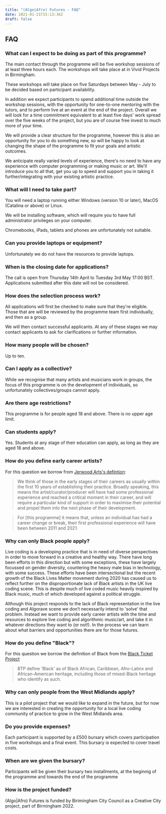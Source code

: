 ```yaml
---
title: "(Algo|Afro) Futures - FAQ"
date: 2021-01-21T15:13:36Z
draft: false
---
```


## FAQ

### What can I expect to be doing as part of this programme?
The main contact through the programme will be five workshop sessions of at least three hours each. The workshops will take place at in Vivid Projects in Birmingham.

These workshops will take place on five Saturdays between May - July to be decided based on participant availability.

In addition we expect participants to spend additional time outside the workshop sessions, with the opportunity for one-to-one mentoring with the tutors, and to perform live at an event at the end of the project. Overall we will look for a time commitment equivalent to at least five days' work spread over the five weeks of the project, but you are of course free invest to much more of your time.

We will provide a clear structure for the programme, however this is also an opportunity for you to do something new, so will be happy to look at changing the shape of the programme to fit your goals and artistic outcomes.

We anticipate really varied levels of experience, there's no need to have any experience with computer programming or making music or art. We'll introduce you to all that, get you up to speed and support you in taking it further/integrating with your existing artistic practice.

### What will I need to take part?

You will need a laptop running either Windows (version 10 or later), MacOS (Catalina or above) or Linux.

We will be installing software, which will require you to have full administrator privileges on your computer.

Chromebooks, iPads, tablets and phones are unfortunately not suitable.

### Can you provide laptops or equipment?
Unfortunately we do not have the resources to provide laptops.

### When is the closing date for applications?
The call is open from Thursday 14th April to Tuesday 3rd May 17:00 BST. Applications submitted after this date will not be considered.

### How does the selection process work?
All applications will first be checked to make sure that they're eligible. Those that are will be reviewed by the programme team first individually, and then as a group.

We will then contact successful applicants. At any of these stages we may contact applicants to ask for clarifications or further information.

### How many people will be chosen?
Up to ten.

### Can I apply as a collective?
While we recognise that many artists and musicians work in groups, the focus of this programme is on the development of individuals, so unfortunately collectives/groups cannot apply.

### Are there age restrictions?
This programme is for people aged 18 and above. There is no upper age limit.

### Can students apply?
Yes. Students at any stage of their education can apply, as long as they are aged 18 and above.

### How do you define early career artists?
For this question we borrow from [Jerwood Arts's defintion](https://jerwoodarts.org/faq/):

> We think of those in the early stages of their careers as usually within the first 10 years of establishing their practice. Broadly speaking, this means the artist/curator/producer will have had some professional experience and reached a critical moment in their career, and will require a particular kind of support in order to maximise their potential and propel them into the next phase of their development.

> For [this programme] it means that, unless an individual has had a career change or break, their first professional experience will have been between 2011 and 2021.

### Why can only Black people apply?
Live coding is a developing practice that is in need of diverse perspectives in order to move forward in a creative and healthy way. There have long been efforts in this direction but with some exceptions, these have largely focussed on gender diversity, countering the heavy male bias in technology, with some success. These efforts have been intersectional but the recent growth of the Black Lives Matter movement during 2020 has caused us to reflect further on the disproportionate lack of Black artists in the UK live coding scene. This is despite much of live coded music heavily inspired by Black music, much of which developed against a political struggle.

Although this project responds to the lack of Black representation in the live coding and Algorave scene we don’t necessarily intend to 'solve' that problem. Instead we want to provide early career artists with the time and resources to explore live coding and algorithmic music/art, and take it in whatever directions they want to (or not!). In the process we can learn about what barriers and opportunities there are for those futures.

### How do you define "Black"?
For this question we borrow the definition of Black from the [Black Ticket Project](https://royalcourttheatre.com/black-ticket-project/)

> BTP define 'Black' as of Black African, Caribbean, Afro-Latinx and African-American heritage, including those of mixed-Black heritage who identify as such.

### Why can only people from the West Midlands apply?
This is a pilot project that we would like to expand in the future, but for now we are interested in creating the opportunity for a local live coding community of practice to grow in the West Midlands area.

### Do you provide expenses?
Each participant is supported by a £500 bursary which covers participation in five workshops and a final event. This bursary is expected to cover travel costs.

### When are we given the bursary?
Participants will be given their bursary two installments, at the beginnig of the programme and towards the end of the programme

### How is the project funded?
(Algo|Afro) Futures is funded by Birimingham City Council as a Creative City project, part of Birmingham 2022.